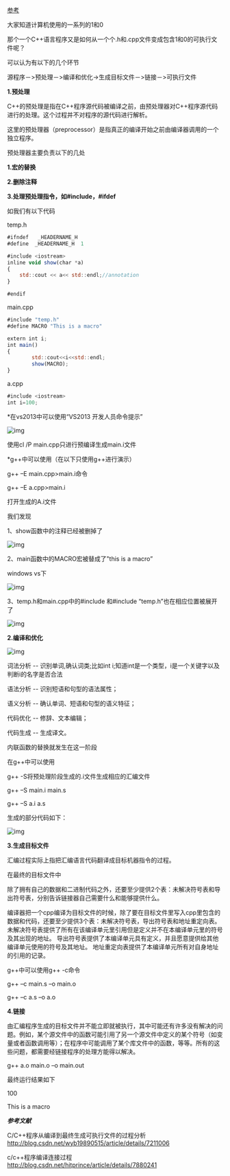 [参考](https://cloud.tencent.com/developer/article/1037709)

大家知道计算机使用的一系列的1和0

那个一个C++语言程序又是如何从一个个.h和.cpp文件变成包含1和0的可执行文件呢？

可以认为有以下的几个环节

源程序－>预处理－>编译和优化->生成目标文件－>链接－>可执行文件

**1.预处理**

C++的预处理是指在C++程序源代码被编译之前，由预处理器对C++程序源代码进行的处理。这个过程并不对程序的源代码进行解析。

这里的预处理器（preprocessor）是指真正的编译开始之前由编译器调用的一个独立程序。

预处理器主要负责以下的几处

**1.宏的替换**

**2.删除注释**

**3.处理预处理指令，如#include，#ifdef**

如我们有以下代码

temp.h

```javascript
#ifndef   _HEADERNAME_H
#define  _HEADERNAME_H  1

#include <iostream>
inline void show(char *a)
{
    std::cout << a<< std::endl;//annotation
}

#endif
```

main.cpp

```javascript
#include "temp.h"
#define MACRO "This is a macro"

extern int i;
int main()
{
        std::cout<<i<<std::endl;
        show(MACRO);
}
```

a.cpp

```javascript
#include <iostream>
int i=100;
```

*在vs2013中可以使用“VS2013 开发人员命令提示”

![img](D:\0文件\netstore\notebook\c++\概念和思想\0pcya2n27i.png)

使用cl /P main.cpp只进行预编译生成main.i文件

*g++中可以使用（在以下只使用g++进行演示）

g++ –E main.cpp>main.i命令

g++ –E a.cpp>main.i

打开生成的A.i文件

我们发现

1、show函数中的注释已经被删掉了

![img](D:\0文件\netstore\notebook\c++\概念和思想\it4pxjgu2g.png)

2、main函数中的MACRO宏被替成了"this is a macro”

windows vs下

![img](D:\0文件\netstore\notebook\c++\概念和思想\jylvdftvfw.png)

3、temp.h和main.cpp中的#include<iostream> 和#include “temp.h”也在相应位置被展开了

![img](D:\0文件\netstore\notebook\c++\概念和思想\mi2tcxb9dl.png)

**2.编译和优化**

![img](D:\0文件\netstore\notebook\c++\概念和思想\n27fdv7z9t.png)

词法分析 -- 识别单词,确认词类;比如int i;知道int是一个类型，i是一个关键字以及判断i的名字是否合法

  语法分析 -- 识别短语和句型的语法属性；

语义分析 -- 确认单词、短语和句型的语义特征；

  代码优化 -- 修辞、文本编辑；

  代码生成 -- 生成译文。 

内联函数的替换就发生在这一阶段

在g++中可以使用

g++ -S将预处理阶段生成的.i文件生成相应的汇编文件

g++ –S main.i main.s

g++ –S a.i a.s

生成的部分代码如下：

![img](D:\0文件\netstore\notebook\c++\概念和思想\zf0uw3ihnv.png)

**3.生成目标文件**

汇编过程实际上指把汇编语言代码翻译成目标机器指令的过程。

在最终的目标文件中

除了拥有自己的数据和二进制代码之外，还要至少提供2个表：未解决符号表和导出符号表，分别告诉链接器自己需要什么和能够提供什么。

编译器把一个cpp编译为目标文件的时候，除了要在目标文件里写入cpp里包含的数据和代码，还要至少提供3个表：未解决符号表，导出符号表和地址重定向表。     未解决符号表提供了所有在该编译单元里引用但是定义并不在本编译单元里的符号及其出现的地址。      导出符号表提供了本编译单元具有定义，并且愿意提供给其他编译单元使用的符号及其地址。      地址重定向表提供了本编译单元所有对自身地址的引用的记录。

g++中可以使用g++ -c命令

g++ –c main.s –o main.o

g++ –c a.s –o a.o

**4.链接**

由汇编程序生成的目标文件并不能立即就被执行，其中可能还有许多没有解决的问题。例如，某个源文件中的函数可能引用了另一个源文件中定义的某个符号（如变量或者函数调用等）；在程序中可能调用了某个库文件中的函数，等等。所有的这些问题，都需要经链接程序的处理方能得以解决。

g++ a.o main.o –o main.out

最终运行结果如下

100

This is a macro

***参考文献***

C/C++程序从编译到最终生成可执行文件的过程分析 http://blog.csdn.net/wyb19890515/article/details/7211006 

c/c++程序编译连接过程 http://blog.csdn.net/hitprince/article/details/7880241 
